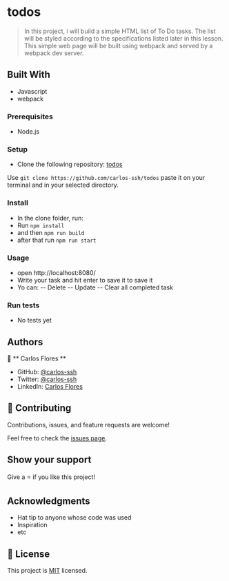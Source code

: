# todos
> In this project, i will build a simple HTML list of To Do tasks. The list will be styled according to the specifications listed later in this lesson. This simple web page will be built using webpack and served by a webpack dev server.


## Built With

- Javascript
- webpack


### Prerequisites

- Node.js

### Setup

- Clone the following repository: [todos](https://github.com/carlos-ssh/todos)

Use `` git clone https://github.com/carlos-ssh/todos `` paste it on your terminal and in your selected directory.


### Install

- In the clone folder, run:
- Run `` npm install ``
- and then `` npm run build ``
- after that run ``npm run start`` 
### Usage

- open http://localhost:8080/
- Write your task and hit enter to save it to save it
- Yo can:
  -- Delete
  -- Update
  -- Clear all completed task

### Run tests

- No tests yet

## Authors

👤 ** Carlos Flores **

- GitHub: [@carlos-ssh](https://github.com/carlos-ssh)
- Twitter: [@carlos-ssh](https://twitter.com/aom.robles)
- LinkedIn: [Carlos Flores](https://www.linkedin.com/in/carlos-ssh/)

## 🤝 Contributing

Contributions, issues, and feature requests are welcome!

Feel free to check the [issues page](../../issues/).

## Show your support

Give a ⭐️ if you like this project!

## Acknowledgments

- Hat tip to anyone whose code was used
- Inspiration
- etc

## 📝 License

This project is [MIT](./MIT.md) licensed.
